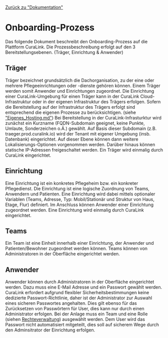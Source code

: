 [Zurück zu "Dokumentation"](README.md)

# Onboarding-Prozess
Das folgende Dokument beschreibt den Onboarding-Prozess auf die Plattform CuraLink. Die Prozessbeschreibung erfolgt auf den 3 Bereitstellungsebenen. (Träger, Einrichtung & Anwender)

## Träger
Träger bezeichnet grundsätzlich die Dachorganisation, zu der eine oder mehrere Pflegeeinrichtungen oder -dienste gehören können. Einem Träger werden somit Anwender und Einrichtungen zugeordnet. Die Einrichtung einer CuraLink-Umgebung für einen Träger kann in der CuraLink Cloud-Infrastruktur oder in der eigenen Infrastruktur des Trägers erfolgen. Sofern die Bereitstellung auf der Infrastruktur des Trägers erfolgt sind entsprechend die eigenen Prozesse zu berücksichtigen. (siehe ["Eigenes_Hosting.md"](Eigenes_Hosting.md)) Bei Bereitstellung in der CuraLink-Infrasturktur wird zunächst ein Kurzname (FQDN-Subdomain geeignet, keine Punkte, Umlaute, Sonderzeichen o.Ä.) gewählt. Auf Basis dieser Subdomain (z.B. traeger.prod.curalink.io) wird der Tenant mit eigener Umgebung (insb. Datenbank) eingerichtet. Auf dieser Ebene können dann weitere Lokalisierungs-Optionen vorgenommen werden. Darüber hinaus können statische IP-Adressen freigeschaltet werden. Ein Träger wird einmalig durch CuraLink eingerichtet.

## Einrichtung
Eine Einrichtung ist ein konkretes Pflegeheim bzw. ein konkreter Pflegedienst. Die Einrichtung ist eine logische Zuordnung von Teams, Anwendern und Patienten. Eine Einrichtung wird dabei mittels optionaler Variablen (Teams, Adresse, Typ: Mobil/Stationär und Struktur von Haus, Etage, Flur) definiert. Im Anschluss können Anwender einer Einrichtung zugeordnet werden. Eine Einrichtung wird einmalig durch CuraLink eingerichtet.

## Teams
Ein Team ist eine Einheit innerhalb einer Einrichtung, der Anwender und Patienten/Bewohner zugeordnet werden können. Teams können von Administratoren in der Oberfläche eingerichtet werden.

## Anwender
Anwender können durch Administratoren in der Oberfläche eingerichtet werden. Dazu muss eine E-Mail Adresse und ein Passwort gewählt werden. CuraLink erfordert aufgrund flexibler Sicherheitsbestimmungen keine dedizierte Passwort-Richtlinie, daher ist der Administrator zur Auswahl eines sicheren Passwortes angehalten. Dies gilt ebenso für das Zurücksetzen von Passwörtern für User, dies kann nur durch einen Administrator erfolgen. Bei der Anlage muss ein Team und eine Rolle (siehen [Rechteverwaltung](Rechteverwaltung.md)) ausgewählt werden.
Dem User wird das Passwort nicht automatisiert mitgeteilt, dies soll auf sicherem Wege durch den Adminsitrator der Einrichtung erfolgen.
